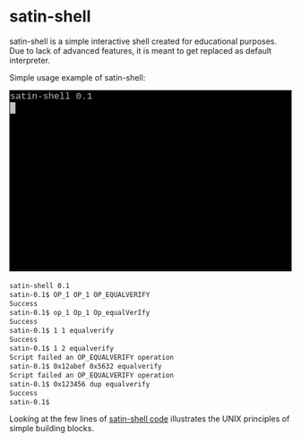 satin-shell
===========

satin-shell is a simple interactive shell created for educational purposes.
Due to lack of advanced features, it is meant to get replaced as default interpreter.

Simple usage example of satin-shell:

![satin-shell 0.1](../../docs/gifs/satin-shell.gif)

```
satin-shell 0.1
satin-0.1$ OP_1 OP_1 OP_EQUALVERIFY
Success
satin-0.1$ op_1 Op_1 Op_equalVerIfy
Success
satin-0.1$ 1 1 equalverify
Success
satin-0.1$ 1 2 equalverify
Script failed an OP_EQUALVERIFY operation
satin-0.1$ 0x12abef 0x5632 equalverify
Script failed an OP_EQUALVERIFY operation
satin-0.1$ 0x123456 dup equalverify
Success
satin-0.1$
```

Looking at the few lines of [satin-shell code](satin-shell.sh) illustrates the UNIX principles of simple building blocks.